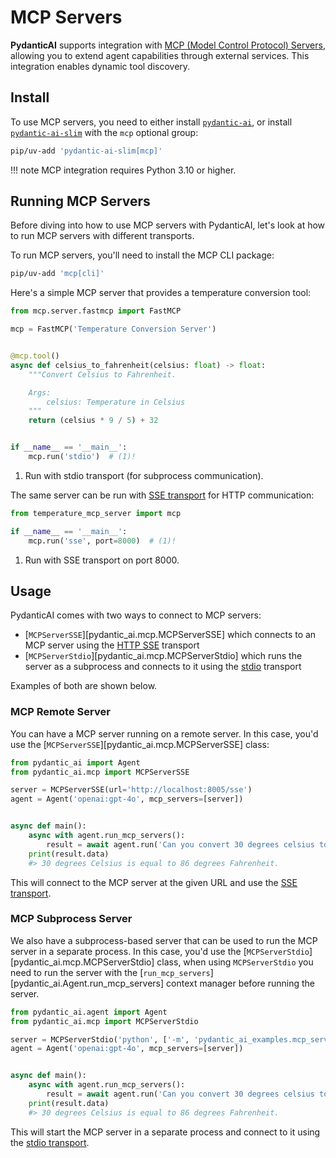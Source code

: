 # MCP Servers

**PydanticAI** supports integration with
[MCP (Model Control Protocol) Servers](https://modelcontextprotocol.io/introduction),
allowing you to extend agent capabilities through external services. This integration enables
dynamic tool discovery.

## Install

To use MCP servers, you need to either install [`pydantic-ai`](install.md), or install
[`pydantic-ai-slim`](install.md#slim-install) with the `mcp` optional group:

```bash
pip/uv-add 'pydantic-ai-slim[mcp]'
```

!!! note
    MCP integration requires Python 3.10 or higher.

## Running MCP Servers

Before diving into how to use MCP servers with PydanticAI, let's look at how to run MCP servers
with different transports.

To run MCP servers, you'll need to install the MCP CLI package:

```bash
pip/uv-add 'mcp[cli]'
```

Here's a simple MCP server that provides a temperature conversion tool:

```python {title="temperature_mcp_server.py" py="3.10"}
from mcp.server.fastmcp import FastMCP

mcp = FastMCP('Temperature Conversion Server')


@mcp.tool()
async def celsius_to_fahrenheit(celsius: float) -> float:
    """Convert Celsius to Fahrenheit.

    Args:
        celsius: Temperature in Celsius
    """
    return (celsius * 9 / 5) + 32


if __name__ == '__main__':
    mcp.run('stdio')  # (1)!
```

1. Run with stdio transport (for subprocess communication).

The same server can be run with [SSE transport](https://modelcontextprotocol.io/docs/concepts/transports#server-sent-events-sse)
for HTTP communication:

```python {title="temperature_mcp_server_sse.py" py="3.10"}
from temperature_mcp_server import mcp

if __name__ == '__main__':
    mcp.run('sse', port=8000)  # (1)!
```

1. Run with SSE transport on port 8000.

## Usage

PydanticAI comes with two ways to connect to MCP servers:

- [`MCPServerSSE`][pydantic_ai.mcp.MCPServerSSE] which connects to an MCP server using the [HTTP SSE](https://modelcontextprotocol.io/docs/concepts/transports#server-sent-events-sse) transport
- [`MCPServerStdio`][pydantic_ai.mcp.MCPServerStdio] which runs the server as a subprocess and connects to it using the [stdio](https://modelcontextprotocol.io/docs/concepts/transports#standard-input%2Foutput-stdio) transport

Examples of both are shown below.

### MCP Remote Server

You can have a MCP server running on a remote server. In this case, you'd use the
[`MCPServerSSE`][pydantic_ai.mcp.MCPServerSSE] class:

```python {title="mcp_remote_server.py" py="3.10"}
from pydantic_ai import Agent
from pydantic_ai.mcp import MCPServerSSE

server = MCPServerSSE(url='http://localhost:8005/sse')
agent = Agent('openai:gpt-4o', mcp_servers=[server])


async def main():
    async with agent.run_mcp_servers():
        result = await agent.run('Can you convert 30 degrees celsius to fahrenheit?')
    print(result.data)
    #> 30 degrees Celsius is equal to 86 degrees Fahrenheit.
```

This will connect to the MCP server at the given URL and use the
[SSE transport](https://modelcontextprotocol.io/docs/concepts/transports#server-sent-events-sse).

### MCP Subprocess Server

We also have a subprocess-based server that can be used to run the MCP server in a separate process.
In this case, you'd use the [`MCPServerStdio`][pydantic_ai.mcp.MCPServerStdio] class,
when using `MCPServerStdio` you need to run the server with the [`run_mcp_servers`][pydantic_ai.Agent.run_mcp_servers]
context manager before running the server.

```python {title="mcp_subprocess_server.py" py="3.10"}
from pydantic_ai.agent import Agent
from pydantic_ai.mcp import MCPServerStdio

server = MCPServerStdio('python', ['-m', 'pydantic_ai_examples.mcp_server'])
agent = Agent('openai:gpt-4o', mcp_servers=[server])


async def main():
    async with agent.run_mcp_servers():
        result = await agent.run('Can you convert 30 degrees celsius to fahrenheit?')
    print(result.data)
    #> 30 degrees Celsius is equal to 86 degrees Fahrenheit.
```

This will start the MCP server in a separate process and connect to it using the
[stdio transport](https://modelcontextprotocol.io/docs/concepts/transports#standard-input%2Foutput-stdio).
